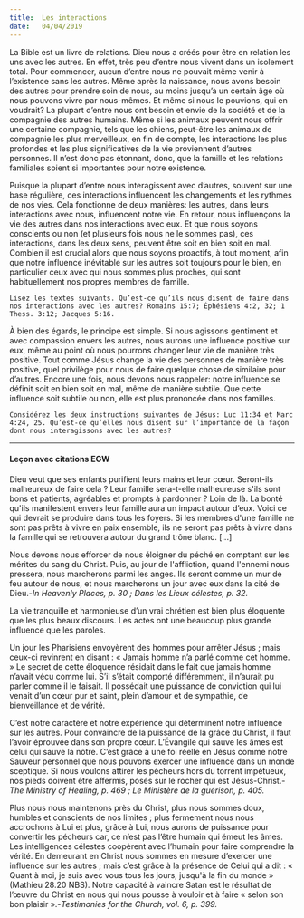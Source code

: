 ```yaml
---
title:  Les interactions
date:   04/04/2019
---
```


La Bible est un livre de relations. Dieu nous a créés pour être en relation les uns avec les autres. En effet, très peu d’entre nous vivent dans un isolement total. Pour commencer, aucun d’entre nous ne pouvait même venir à l’existence sans les autres. Même après la naissance, nous avons besoin des autres pour prendre soin de nous, au moins jusqu’à un certain âge où nous pouvons vivre par nous-mêmes. Et même si nous le pouvions, qui en voudrait? La plupart d’entre nous ont besoin et envie de la société et de la compagnie des autres humains. Même si les animaux peuvent nous offrir une certaine compagnie, tels que les chiens, peut-être les animaux de compagnie les plus merveilleux, en fin de compte, les interactions les plus profondes et les plus significatives de la vie proviennent d’autres personnes. Il n’est donc pas étonnant, donc, que la famille et les relations familiales soient si importantes pour notre existence.

Puisque la plupart d’entre nous interagissent avec d’autres, souvent sur une base régulière, ces interactions influencent les changements et les rythmes de nos vies. Cela fonctionne de deux manières: les autres, dans leurs interactions avec nous, influencent notre vie. En retour, nous influençons la vie des autres dans nos interactions avec eux. Et que nous soyons conscients ou non (et plusieurs fois nous ne le sommes pas), ces interactions, dans les deux sens, peuvent être soit en bien soit en mal. Combien il est crucial alors que nous soyons proactifs, à tout moment, afin que notre influence inévitable sur les autres soit toujours pour le bien, en particulier ceux avec qui nous sommes plus proches, qui sont habituellement nos propres membres de famille.

`Lisez les textes suivants. Qu’est-ce qu’ils nous disent de faire dans nos interactions avec les autres? Romains 15:7; Éphésiens 4:2, 32; 1 Thess. 3:12; Jacques 5:16.`

À bien des égards, le principe est simple. Si nous agissons gentiment et avec compassion envers les autres, nous aurons une influence positive sur eux, même au point où nous pourrons changer leur vie de manière très positive. Tout comme Jésus change la vie des personnes de manière très positive, quel privilège pour nous de faire quelque chose de similaire pour d’autres. Encore une fois, nous devons nous rappeler: notre influence se définit soit en bien soit en mal, même de manière subtile. Que cette influence soit subtile ou non, elle est plus prononcée dans nos familles.

`Considérez les deux instructions suivantes de Jésus: Luc 11:34 et Marc 4:24, 25. Qu’est-ce qu’elles nous disent sur l’importance de la façon dont nous interagissons avec les autres?`

---

#### Leçon avec citations EGW

Dieu veut que ses enfants purifient leurs mains et leur cœur. Seront-ils malheureux de faire cela ? Leur famille sera-t-elle malheureuse s'ils sont bons et patients, agréables et prompts à pardonner ? Loin de là. La bonté qu'ils manifestent envers leur famille aura un impact autour d’eux. Voici ce qui devrait se produire dans tous les foyers. Si les membres d'une famille ne sont pas prêts à vivre en paix ensemble, ils ne seront pas prêts à vivre dans la famille qui se retrouvera autour du grand trône blanc. [...]

Nous devons nous efforcer de nous éloigner du péché en comptant sur les mérites du sang du Christ. Puis, au jour de l'affliction, quand l'ennemi nous pressera, nous marcherons parmi les anges. Ils seront comme un mur de feu autour de nous, et nous marcherons un jour avec eux dans la cité de Dieu.-_In Heavenly Places, p. 30 ; Dans les Lieux célestes, p. 32._

La vie tranquille et harmonieuse d’un vrai chrétien est bien plus éloquente que les plus beaux discours. Les actes ont une beaucoup plus grande influence que les paroles.

Un jour les Pharisiens envoyèrent des hommes pour arrêter Jésus ; mais ceux-ci revinrent en disant : « Jamais homme n’a parlé comme cet homme. » Le secret de cette éloquence résidait dans le fait que jamais homme n’avait vécu comme lui. S’il s’était comporté différemment, il n’aurait pu parler comme il le faisait. Il possédait une puissance de conviction qui lui venait d’un cœur pur et saint, plein d’amour et de sympathie, de bienveillance et de vérité.

C’est notre caractère et notre expérience qui déterminent notre influence sur les autres. Pour convaincre de la puissance de la grâce du Christ, il faut l’avoir éprouvée dans son propre cœur. L’Évangile qui sauve les âmes est celui qui sauve la nôtre. C’est grâce à une foi réelle en Jésus comme notre Sauveur personnel que nous pouvons exercer une influence dans un monde sceptique. Si nous voulons attirer les pécheurs hors du torrent impétueux, nos pieds doivent être affermis, posés sur le rocher qui est Jésus-Christ.-_The Ministry of Healing, p. 469 ; Le Ministère de la guérison, p. 405._

Plus nous nous maintenons près du Christ, plus nous sommes doux, humbles et conscients de nos limites ; plus fermement nous nous accrochons à Lui et plus, grâce à Lui, nous aurons de puissance pour convertir les pécheurs car, ce n’est pas l’être humain qui émeut les âmes. Les intelligences célestes coopèrent avec l’humain pour faire comprendre la vérité. En demeurant en Christ nous sommes en mesure d’exercer une influence sur les autres ; mais c’est grâce à la présence de Celui qui a dit : « Quant à moi, je suis avec vous tous les jours, jusqu'à la fin du monde » (Mathieu 28.20 NBS). Notre capacité à vaincre Satan est le résultat de l’œuvre du Christ en nous qui nous pousse à vouloir et à faire « selon son bon plaisir ».-_Testimonies for the Church, vol. 6, p. 399._
